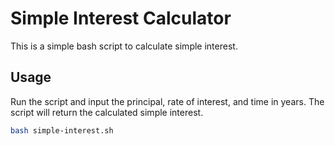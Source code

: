 # Simple Interest Calculator

This is a simple bash script to calculate simple interest.

## Usage

Run the script and input the principal, rate of interest, and time in years. The script will return the calculated simple interest.

```bash
bash simple-interest.sh
